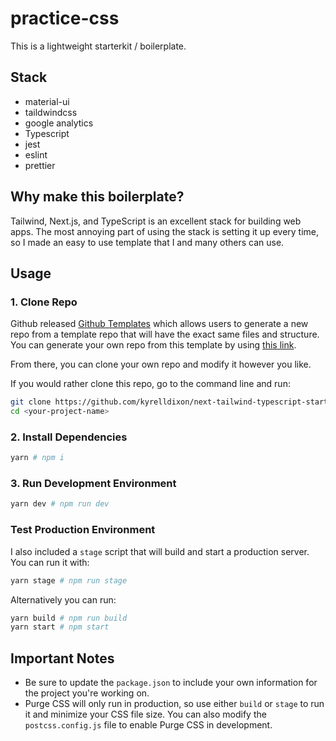 # practice-css

This is a lightweight starterkit / boilerplate.

## Stack
- material-ui
- taildwindcss
- google analytics
- Typescript
- jest
- eslint
- prettier

## Why make this boilerplate?

Tailwind, Next.js, and TypeScript is an excellent stack for building web apps. The most annoying part of using the stack
is setting it up every time, so I made an easy to use template that I and many others can use.

## Usage

### 1. Clone Repo

Github released [Github Templates](https://github.blog/2019-06-06-generate-new-repositories-with-repository-templates/) which allows users to generate a new repo from a template repo that will have the exact same files and structure. You can generate your own repo from this template by using [this link](https://github.com/kyrelldixon/next-tailwind-typescript-starter/generate).

From there, you can clone your own repo and modify it however you like.

If you would rather clone this repo, go to the command line and run:

```bash
git clone https://github.com/kyrelldixon/next-tailwind-typescript-starter <your-project-name>
cd <your-project-name>
```

### 2. Install Dependencies

```bash
yarn # npm i
```

### 3. Run Development Environment

```bash
yarn dev # npm run dev
```

### Test Production Environment

I also included a `stage` script that will build and start a production server. You can run it with:

```bash
yarn stage # npm run stage
```

Alternatively you can run:

```bash
yarn build # npm run build
yarn start # npm start
```

## Important Notes

* Be sure to update the `package.json` to include your own information for the project you're working on.
* Purge CSS will only run in production, so use either `build` or `stage` to run it and minimize your CSS file size. You can also modify the `postcss.config.js` file to enable Purge CSS in development.
